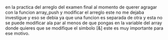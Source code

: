 en la practica del arreglo del examen final al momento de querer agragar 
con la funcion array_push y modificar el arreglo este no me dejaba 
investigue y eso se debia ya que una funcion es separada de otra y esta 
no se puede modificar ala par al menos de que pongas en la variable del array 
donde quieres que se modifique el simbolo [&] este es muy importante para ese motivo.